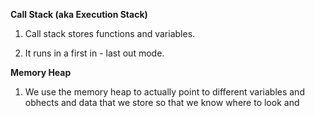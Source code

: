 **Call Stack (aka Execution Stack)**

1. Call stack stores functions and variables.

2. It runs in a first in - last out mode.

**Memory Heap**

1. We use the memory heap to actually point to different variables and obhects and data that we store so that we know where to look and
